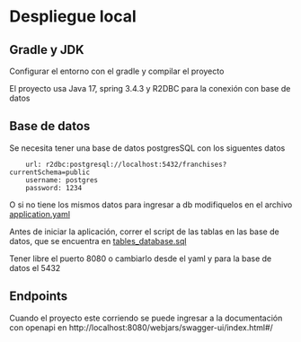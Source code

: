 # Despliegue local

## Gradle y JDK

Configurar el entorno con el gradle y compilar el proyecto

El proyecto usa Java 17, spring 3.4.3 y R2DBC para la conexión con base de datos


## Base de datos
Se necesita tener una base de datos postgresSQL con los siguentes datos

```
    url: r2dbc:postgresql://localhost:5432/franchises?currentSchema=public
    username: postgres
    password: 1234
```
O si no tiene los mismos datos para ingresar a db modifiquelos en el archivo [application.yaml](src/main/resources/application.yaml)

Antes de iniciar la aplicación, correr el script de las tablas en las base de datos, que se encuentra en [tables_database.sql](src/main/resources/tables_database.sql)

Tener libre el puerto 8080 o cambiarlo desde el yaml y para la base de datos el 5432

## Endpoints

Cuando el proyecto este corriendo se puede ingresar a la documentación con openapi en
http://localhost:8080/webjars/swagger-ui/index.html#/